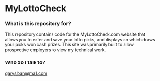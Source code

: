 # MyLottoCheck #

### What is this repository for? ###

This repository contains code for the MyLottoCheck.com website that allows you to enter and save your lotto picks, and displays on which draws your picks won cash prizes.  This site was primarily built to allow prospective employers to view my technical work. 


### Who do I talk to? ###

garysloan@mail.com
